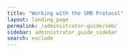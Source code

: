```yaml
---
title: "Working with the SMB Protocol"
layout: landing_page
permalink: /administrator-guide/smb/
sidebar: administrator_guide_sidebar
search: exclude
---
```

